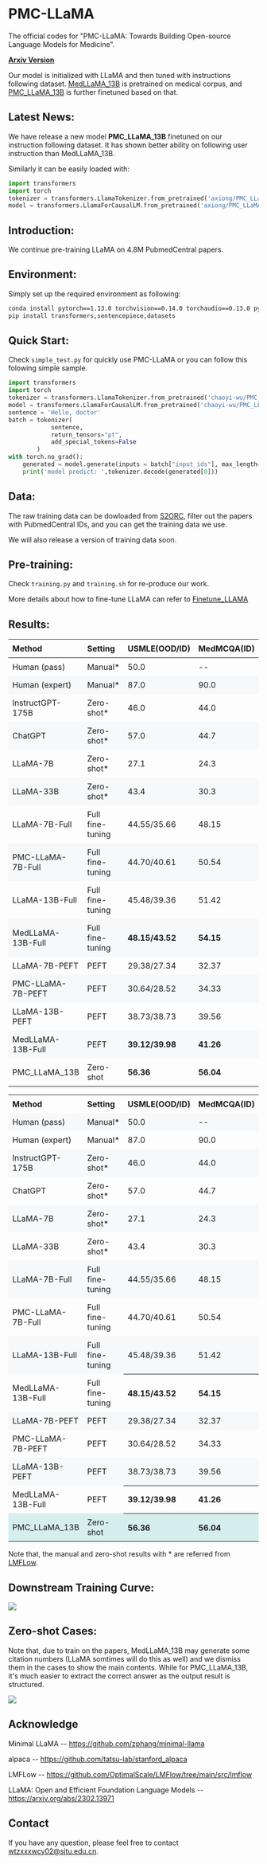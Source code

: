 # PMC-LLaMA

The official codes for "PMC-LLaMA: Towards Building Open-source Language Models for Medicine". 

[**Arxiv Version**](https://arxiv.org/abs/2304.14454)


Our model is initialized with LLaMA and then tuned with instructions following dataset.
[MedLLaMA_13B](https://huggingface.co/chaoyi-wu/MedLLaMA_13B) is pretrained on medical corpus, and [PMC_LLaMA_13B](https://huggingface.co/axiong/PMC_LLaMA_13B) is further finetuned based on that.



## Latest News:

We have release a new model **PMC_LLaMA_13B** finetuned on our instruction following dataset.
It has shown better ability on following user instruction than MedLLaMA_13B.

Similarly it can be easily loaded with:

```python
import transformers
import torch
tokenizer = transformers.LlamaTokenizer.from_pretrained('axiong/PMC_LLaMA_13B')
model = transformers.LlamaForCausalLM.from_pretrained('axiong/PMC_LLaMA_13B')
```

## Introduction:

We continue pre-training LLaMA on 4.8M PubmedCentral papers.

## Environment:
Simply set up the required environment as following:
```bash
conda install pytorch==1.13.0 torchvision==0.14.0 torchaudio==0.13.0 pytorch-cuda=11.6 -c pytorch -c nvidia
pip install transformers,sentencepiece,datasets
```

## Quick Start:
Check `simple_test.py` for quickly use PMC-LLaMA or you can follow this folowing simple sample.

```python
import transformers
import torch
tokenizer = transformers.LlamaTokenizer.from_pretrained('chaoyi-wu/PMC_LLAMA_7B')
model = transformers.LlamaForCausalLM.from_pretrained('chaoyi-wu/PMC_LLAMA_7B')
sentence = 'Hello, doctor' 
batch = tokenizer(
            sentence,
            return_tensors="pt", 
            add_special_tokens=False
        )
with torch.no_grad():
    generated = model.generate(inputs = batch["input_ids"], max_length=200, do_sample=True, top_k=50)
    print('model predict: ',tokenizer.decode(generated[0]))
```

## Data:
The raw training data can be dowloaded from [S2ORC](https://github.com/allenai/s2orc), filter out the papers with PubmedCentral IDs, and you can get the training data we use. 

We will also release a version of training data soon.

## Pre-training:
Check `training.py` and `training.sh` for re-produce our work. 

More details about how to fine-tune LLaMA can refer to [Finetune_LLAMA](https://github.com/chaoyi-wu/Finetune_LLAMA)

## Results:
| Method              | Setting             | USMLE(OOD/ID) | MedMCQA(ID) | PubMedQA(ID) |
|---------------------|---------------------|------------------|--------------|------------------|
| Human (pass)        | Manual*             | 50.0            | --            | 60.0           |
| Human (expert)      | Manual*             | 87.0            | 90.0         | 78.0           |
| InstructGPT-175B    | Zero-shot*          | 46.0            | 44.0         | 73.2           |
| ChatGPT             | Zero-shot*          | 57.0            | 44.7         | 63.9           |
| LLaMA-7B            | Zero-shot*          | 27.1            | 24.3         | 5.2             |
| LLaMA-33B           | Zero-shot*          | 43.4            | 30.3         | 1.8             |
| LLaMA-7B-Full  | Full fine-tuning   | 44.55/35.66     | 48.15        | 73.4          |
| PMC-LLaMA-7B-Full | Full fine-tuning | 44.70/40.61     | 50.54        | 69.5          |
| LLaMA-13B-Full  | Full fine-tuning   | 45.48/39.36     | 51.42        | 76.4          |
| MedLLaMA-13B-Full | Full fine-tuning | **48.15/43.52**     | **54.15**        | **77.1**          |
| LLaMA-7B-PEFT  | PEFT               | 29.38/27.34     | 32.37        | 65.8          |
| PMC-LLaMA-7B-PEFT | PEFT             | 30.64/28.52     | 34.33        | 68.2          |
| LLaMA-13B-PEFT  | PEFT               | 38.73/38.73     | 39.56        | 65.4          |
| MedLLaMA-13B-Full | PEFT | **39.12/39.98**     | **41.26**        | **69.4**         |
| PMC_LLaMA_13B | Zero-shot | **56.36**   | **56.04**  | **77.9**  |

<style type="text/css">
table {
  border-collapse: collapse;
  width: 100%;
}

th {
  text-align: left;
  padding: 8px;
  font-weight:bold;
}

td {
  text-align: left;
  padding: 8px;
  font-weight:normal;
}

tr:nth-child(even) {
  background-color: #f6f8fa;
}
</style>

<table>

  <tr>
  <th>Method</th>
  <th>Setting</th>
  <th>USMLE(OOD/ID)</th>
  <th>MedMCQA(ID)</th>
  <th>PubMedQA(ID)</th>
  </tr>

  <tr>
  <td>Human (pass)</td>
  <td>Manual*</td>
  <td>50.0</td>
  <td>--</td>
  <td>60.0</td>
  </tr>

  <tr>
  <td>Human (expert)</td>
  <td>Manual*</td>
  <td>87.0</td>
  <td>90.0</td>
  <td>78.0</td>
  </tr>

  <tr>
  <td>InstructGPT-175B</td>
  <td>Zero-shot*</td>
  <td>46.0</td>
  <td>44.0</td>
  <td>73.2</td>
  </tr>

  <tr>
  <td>ChatGPT</td>
  <td>Zero-shot*</td>
  <td>57.0</td>
  <td>44.7</td>
  <td>63.9</td>
  </tr>

  <tr>
  <td>LLaMA-7B</td>
  <td>Zero-shot*</td>
  <td>27.1</td>
  <td>24.3</td>
  <td>5.2</td>
  </tr>

  <tr>
  <td>LLaMA-33B</td>
  <td>Zero-shot*</td>
  <td>43.4</td>
  <td>30.3</td>
  <td>1.8</td>
  </tr>

  <tr>
  <td>LLaMA-7B-Full</td>
  <td>Full fine-tuning	</td>
  <td>44.55/35.66</td>
  <td>48.15</td>
  <td>73.4</td>
  </tr>

  <tr>
  <td>PMC-LLaMA-7B-Full</td>
  <td>Full fine-tuning</td>
  <td>44.70/40.61</td>
  <td>50.54</td>
  <td>69.5</td>
  </tr>

  <tr>
  <td>LLaMA-13B-Full</td>
  <td>Full fine-tuning</td>
  <td>45.48/39.36</td>
  <td>51.42</td>
  <td>76.4</td>
  </tr>

  <tr>
  <td>MedLLaMA-13B-Full</td>
  <td>Full fine-tuning</td>
  <th>48.15/43.52</th>
  <th>54.15</th>
  <th>77.1</th>
  </tr>

  <tr>
  <td>LLaMA-7B-PEFT</td>
  <td>PEFT</td>
  <td>29.38/27.34</td>
  <td>32.37</td>
  <td>65.8</td>
  </tr>

  <tr>
  <td>PMC-LLaMA-7B-PEFT</td>
  <td>PEFT</td>
  <td>30.64/28.52</td>
  <td>34.33</td>
  <td>68.2</td>
  </tr>

  <tr>
  <td>LLaMA-13B-PEFT</td>
  <td>PEFT</td>
  <td>38.73/38.73</td>
  <td>39.56</td>
  <td>65.4</td>
  </tr>

  <tr>
  <td>MedLLaMA-13B-Full</td>
  <td>PEFT</td>
  <th>39.12/39.98</th>
  <th>41.26</th>
  <th>69.4</th>
  </tr>

  <tr style="background-color:#D6EEEE">
  <td>PMC_LLaMA_13B</td>
  <td>Zero-shot</td>
  <th>56.36</th>
  <th>56.04</th>
  <th>77.9</th>
  </tr>

</table>



Note that, the manual and zero-shot results with * are referred from [LMFLow](https://github.com/OptimalScale/LMFlow/tree/main/src/lmflow).

## Downstream Training Curve:
<img src="https://github.com/chaoyi-wu/PMC-LLaMA/blob/main/figures/training_curve.png"/>

## Zero-shot Cases:
Note that, due to train on the papers, MedLLaMA_13B may generate some citation numbers (LLaMA somtimes will do this as well) and we dismiss them in the cases to show the main contents.
While for PMC_LLaMA_13B, it's much easier to extract the correct answer as the output result is structured.

<img src="https://github.com/chaoyi-wu/PMC-LLaMA/blob/main/figures/zero-shot_cases.png"/>

## Acknowledge
Minimal LLaMA -- https://github.com/zphang/minimal-llama

alpaca -- https://github.com/tatsu-lab/stanford_alpaca

LMFLow -- https://github.com/OptimalScale/LMFlow/tree/main/src/lmflow

LLaMA: Open and Efficient Foundation Language Models -- https://arxiv.org/abs/2302.13971

## Contact
If you have any question, please feel free to contact wtzxxxwcy02@sjtu.edu.cn.

